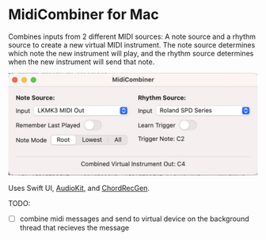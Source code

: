 # MidiCombiner for Mac

Combines inputs from 2 different MIDI sources: A note source and a rhythm source to create a new virtual MIDI instrument. The note source determines which note the new instrument will play, and the rhythm source determines when the new instrument will send that note.

![interface](docs/main-interface.jpg)

Uses Swift UI, [AudioKit](https://audiokit.io/), and [ChordRecGen](https://github.com/derrickward/ChordRecGen).

TODO:

- [ ] combine midi messages and send to virtual device on the background thread that recieves the message
